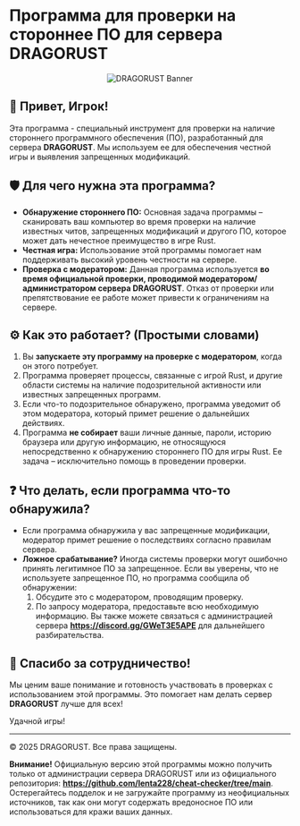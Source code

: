 # Программа для проверки на стороннее ПО для сервера DRAGORUST

<p align="center">
  <img src="https://i.postimg.cc/Gmzwf81X/banner.jpg" alt="DRAGORUST Banner">
</p>

## 👋 Привет, Игрок!

Эта программа - специальный инструмент для проверки на наличие стороннего программного обеспечения (ПО), разработанный для сервера **DRAGORUST**. Мы используем ее для обеспечения честной игры и выявления запрещенных модификаций.

## 🛡️ Для чего нужна эта программа?

*   **Обнаружение стороннего ПО:** Основная задача программы – сканировать ваш компьютер во время проверки на наличие известных читов, запрещенных модификаций и другого ПО, которое может дать нечестное преимущество в игре Rust.
*   **Честная игра:** Использование этой программы помогает нам поддерживать высокий уровень честности на сервере.
*   **Проверка с модератором:** Данная программа используется **во время официальной проверки, проводимой модератором/администратором сервера DRAGORUST**. Отказ от проверки или препятствование ее работе может привести к ограничениям на сервере.

## ⚙️ Как это работает? (Простыми словами)

1.  Вы **запускаете эту программу на проверке с модератором**, когда он этого потребует.
2.  Программа проверяет процессы, связанные с игрой Rust, и другие области системы на наличие подозрительной активности или известных запрещенных программ.
3.  Если что-то подозрительное обнаружено, программа уведомит об этом модератора, который примет решение о дальнейших действиях.
4.  Программа **не собирает** ваши личные данные, пароли, историю браузера или другую информацию, не относящуюся непосредственно к обнаружению стороннего ПО для игры Rust. Ее задача – исключительно помощь в проведении проверки.

## ❓ Что делать, если программа что-то обнаружила?

*   Если программа обнаружила у вас запрещенные модификации, модератор примет решение о последствиях согласно правилам сервера.
*   **Ложное срабатывание?** Иногда системы проверки могут ошибочно принять легитимное ПО за запрещенное. Если вы уверены, что не используете запрещенное ПО, но программа сообщила об обнаружении:
    1.  Обсудите это с модератором, проводящим проверку.
    2.  По запросу модератора, предоставьте всю необходимую информацию. Вы также можете связаться с администрацией сервера **https://discord.gg/GWeT3E5APE** для дальнейшего разбирательства.

## 🙏 Спасибо за сотрудничество!

Мы ценим ваше понимание и готовность участвовать в проверках с использованием этой программы. Это помогает нам делать сервер **DRAGORUST** лучше для всех!

Удачной игры!

---

© 2025 DRAGORUST. Все права защищены.

**Внимание!** Официальную версию этой программы можно получить только от администрации сервера DRAGORUST или из официального репозитория: **https://github.com/lenta228/cheat-checker/tree/main**. Остерегайтесь подделок и не загружайте программу из неофициальных источников, так как они могут содержать вредоносное ПО или использоваться для кражи ваших данных. 
